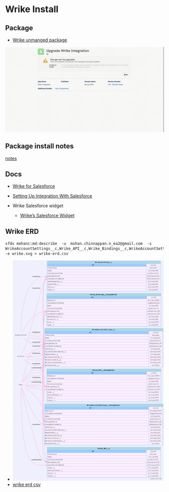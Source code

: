 # Wrike Install

## Package
- [Wrike unmanged package](https://login.salesforce.com/packaging/installPackage.apexp?p0=04tj0000001aOGn)

![package install](img/wrike-pkg-install.webm.gif)


## Package install notes
[notes](docs/Wrike_Salesforce_Integration_Manual.pdf)

## Docs
- [Wrike for Salesforce](https://help.wrike.com/hc/en-us/articles/360040085934#UUID-7b2e65ee-9ed0-567c-5544-b6a888027550)

- [ Setting Up Integration With Salesforce ](https://help.wrike.com/hc/en-us/articles/1500005226902#UUID-c53f39ec-78a2-1754-3a59-3ac50d21ab38)

- Wrike Salesforce widget
    - [Wrike’s Salesforce Widget](https://help.wrike.com/hc/en-us/articles/1500005226922-Wrike-s-Salesforce-Widget)

## Wrike ERD

```
sfdx mohanc:md:describe  -u  mohan.chinnappan.n_ea2@gmail.com  -s WrikeAccountSettings__c,Wrike_API__c,Wrike_Bindings__c,WrikeAccountSettings__ChangeEvent,Wrike_API__ChangeEvent,Wrike_Bindings__ChangeEvent -e wrike.svg > wrike-erd.csv

```

- ![wrike erd](./erd/wrike.svg)
- [wrike erd csv](./erd/wrike-erd.csv)